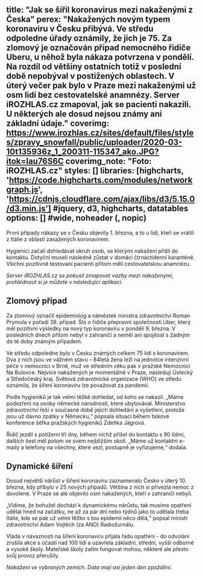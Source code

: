 title: "Jak se šířil koronavirus mezi nakaženými z Česka"
perex: "Nakažených novým typem koronaviru v Česku přibývá. Ve středu odpoledne úřady oznámily, že jich je 75. Za zlomový je označován případ nemocného řidiče Uberu, u něhož byla nákaza potvrzena v pondělí. Na rozdíl od většiny ostatních totiž v poslední době nepobýval v postižených oblastech. V úterý večer pak bylo v Praze mezi nakaženými už osm lidí bez cestovatelské anamnézy. Server iROZHLAS.cz zmapoval, jak se pacienti nakazili. U některých ale dosud nejsou známy ani základní údaje."
coverimg: https://www.irozhlas.cz/sites/default/files/styles/zpravy_snowfall/public/uploader/2020-03-10t135936z_1_200311-115347_ako.JPG?itok=Iau76S6C
coverimg_note: "Foto: iROZHLAS.cz"
styles: []
libraries: [highcharts, 'https://code.highcharts.com/modules/networkgraph.js', 'https://cdnjs.cloudflare.com/ajax/libs/d3/5.15.0/d3.min.js'] #jquery, d3, highcharts, datatables
options: [] #wide, noheader (, nopic)
---

První případy nákazy se v Česku objevily 1. března, a to u lidí, kteří se vrátili z Itálie z oblastí zasažených koronavirem. 

Hygienici začali dohledávat okruh osob, se kterými nakažení přišli do kontaktu. Dotyční museli následně zůstat v domácí čtrnáctidenní karanténě. Všichni pozitivně testovaní pacienti přitom měli cestovatelskou anamnézu.

_Server iROZHLAS.cz se pokusil zmapovat vazby mezi nakaženými, prohlédnout si je můžete v následující aplikaci._

<wide>
<div id="corona_spider"></div>
</wide>

## Zlomový případ

Za zlomový označil epidemiolog a náměstek ministra zdravotnictví Roman Prymula v pořadí 38. případ. Šlo o řidiče přepravní společnosti Uber, který měl pozitivní výsledky na nový typ koronaviru v pondělí 9. března. V posledních dnech přitom nebyl v zahraničí a neměl ani spojitost s žádným do té doby známým případem.

<left>
<p>Ve středu odpoledne bylo v Česku známých celkem 75 lidí s koronavirem. Dva z nich jsou ve vážném stavu – 84letá žena leží na jednotce intenzivní péče v nemocnici v Brně, muž ve středním věku pak v pražské Nemocnici Na Bulovce. Nejvíce nakažených je momentálně v Praze, následují Ústecký a Středočeský kraj. Světová zdravotnická organizace (WHO) ve středu oznámila, že šíření koronaviru lze považovat za pandemii.<p>
</left>

Podle hygieniků je tak velmi těžké dohledat, od koho se nakazil. „Máme podezření na osoby německé národnosti, které ubytovával. Ministerstvo zdravotnictví řeší v současné době jejich dohledání a vyšetření, protože jsou už dávno zpátky v Německu,“ popsala situaci během tiskové konference šéfka pražských hygieniků Zdeňka Jágrová.

Řidič jezdil s potížemi tři dny, během nichž přišel do kontaktu s 90 lidmi, dalších šest měl potom ve svém nejbližším okolí. „Máme už kontaktní e-maily a telefony na všechny, které vezl, postupně je vyřizujeme,“ dodala.

## Dynamické šíření

Dosud největší nárůst v šíření koronaviru zaznamenalo Česko v úterý 10. března, kdy přibylo v 25 nových případů. Většina z nich si přivezla nemoc z dovolené. V Praze se ale objevilo osm nakažených, kteří v zahraničí nebyli. 

„Vidíme, že bohužel dochází k dynamickému nárůstu, tak musíme opatření udělat hned na začátku, ne až za pár dní nebo týdnů jako to udělala třeba Itálie, kde se pak už velmi těžko s tou epidemií něco dělá,“ popsal ministr zdravotnictví Adam Vojtěch (za ANO) Radiožurnálu.

Vláda v návaznosti na šíření koronaviru přijala řadu opatření - do odvolání zrušila akce s účastí nad 100 lidí a uzavřela základní, střední, vyšší odborné a vysoké školy. Mateřské školy zatím fungovat mohou, některé ale přesto svůj provoz přerušily.

_Nakažení ve vybraných zemích. Data mají asi jeden den zpoždění._

<link rel="stylesheet" href="https://data.irozhlas.cz/corona-map/style.css"/>
<script src="https://cdnjs.cloudflare.com/ajax/libs/d3/5.15.0/d3.min.js"></script>

<wide><div id="corona_eu"></div></wide>
<script src="https://data.irozhlas.cz/corona-map/pocitadlo-eu.js"></script>